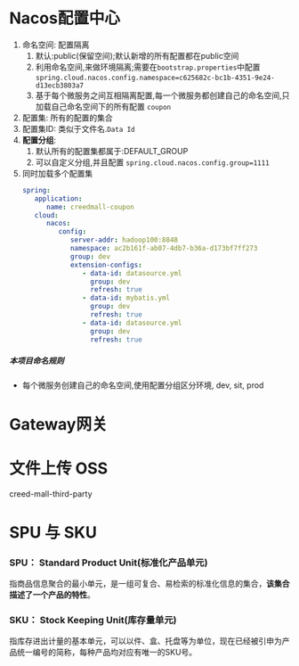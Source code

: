 # Nacos配置中心
1. 命名空间: 配置隔离
   1. 默认:public(保留空间);默认新增的所有配置都在public空间
   2. 利用命名空间,来做环境隔离;需要在`bootstrap.properties`中配置`spring.cloud.nacos.config.namespace=c625682c-bc1b-4351-9e24-d13ecb3803a7`
   3. 基于每个微服务之间互相隔离配置,每一个微服务都创建自己的命名空间,只加载自己命名空间下的所有配置 `coupon`
2. 配置集: 所有的配置的集合
3. 配置集ID: 类似于文件名.`Data Id`
4. **配置分组**:
   1. 默认所有的配置集都属于:DEFAULT_GROUP
   2. 可以自定义分组,并且配置 `spring.cloud.nacos.config.group=1111`
5. 同时加载多个配置集
   ```yaml
   spring:
      application:
         name: creedmall-coupon
      cloud:
         nacos:
            config:
               server-addr: hadoop100:8848
               namespace: ac2b161f-ab07-4db7-b36a-d173bf7ff273
               group: dev
               extension-configs:
                  - data-id: datasource.yml
                    group: dev
                    refresh: true
                  - data-id: mybatis.yml
                    group: dev
                    refresh: true
                  - data-id: datasource.yml
                    group: dev
                    refresh: true   
   ```


##### 本项目命名规则
- 每个微服务创建自己的命名空间,使用配置分组区分环境, dev, sit, prod

# Gateway网关

# 文件上传 OSS


creed-mall-third-party


# SPU 与 SKU
### SPU： Standard Product Unit(标准化产品单元)
指商品信息聚合的最小单元，是一组可复合、易检索的标准化信息的集合，**该集合描述了一个产品的特性**。
### SKU： Stock Keeping Unit(库存量单元)
指库存进出计量的基本单元，可以以件、盒、托盘等为单位，现在已经被引申为产品统一编号的简称，每种产品均对应有唯一的SKU号。
